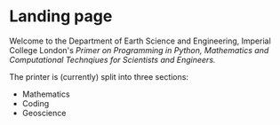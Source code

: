 # Landing page

Welcome to the Department of Earth Science and Engineering, Imperial College London's *Primer on Programming in Python, Mathematics and Computational Technqiues for Scientists and Engineers.*

The printer is (currently) split into three sections:

* Mathematics
* Coding
* Geoscience
